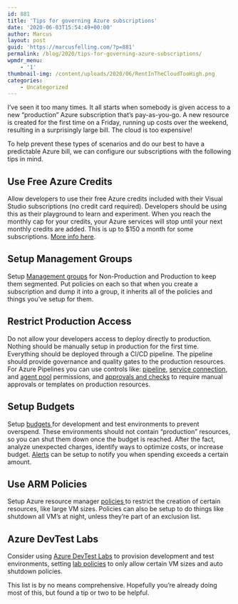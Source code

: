 ```yaml
---
id: 881
title: 'Tips for governing Azure subscriptions'
date: '2020-06-03T15:54:49+00:00'
author: Marcus
layout: post
guid: 'https://marcusfelling.com/?p=881'
permalink: /blog/2020/tips-for-governing-azure-subscriptions/
wpmdr_menu:
    - '1'
thumbnail-img: /content/uploads/2020/06/RentInTheCloudTooHigh.png
categories:
    - Uncategorized
---
```



I’ve seen it too many times. It all starts when somebody is given access to a new “production” Azure subscription that’s pay-as-you-go. A new resource is created for the first time on a Friday, running up costs over the weekend, resulting in a surprisingly large bill. The cloud is too expensive!

To help prevent these types of scenarios and do our best to have a predictable Azure bill, we can configure our subscriptions with the following tips in mind.

## Use Free Azure Credits

Allow developers to use their free Azure credits included with their Visual Studio subscriptions (no credit card required). Developers should be using this as their playground to learn and experiment. When you reach the monthly cap for your credits, your Azure services will stop until your next monthly credits are added. This is up to $150 a month for some subscriptions. [More info here](https://azure.microsoft.com/en-us/pricing/member-offers/credit-for-visual-studio-subscribers/).

## Setup Management Groups

Setup [Management groups](https://docs.microsoft.com/en-us/azure/governance/management-groups/create) for Non-Production and Production to keep them segmented. Put policies on each so that when you create a subscription and dump it into a group, it inherits all of the policies and things you’ve setup for them.

## Restrict Production Access

Do not allow your developers access to deploy directly to production. Nothing should be manually setup in production for the first time. Everything should be deployed through a CI/CD pipeline. The pipeline should provide governance and quality gates to the production resources. For Azure Pipelines you can use controls like: [pipeline](https://docs.microsoft.com/en-us/azure/devops/pipelines/policies/permissions?view=azure-devops), [service connection](https://docs.microsoft.com/en-us/azure/devops/pipelines/policies/permissions?view=azure-devops#service-connection-security-roles), and [agent pool](https://docs.microsoft.com/en-us/azure/devops/pipelines/agents/pools-queues?view=azure-devops&tabs=yaml%2Cbrowser#security) permissions, and [approvals and checks](https://docs.microsoft.com/en-us/azure/devops/pipelines/process/approvals?view=azure-devops&tabs=check-pass) to require manual approvals or templates on production resources.

## Setup Budgets

Setup [budgets ](https://docs.microsoft.com/en-us/azure/cost-management-billing/costs/tutorial-acm-create-budgets)for development and test environments to prevent overspend. These environments should not contain “production” resources, so you can shut them down once the budget is reached. After the fact, analyze unexpected charges, identify ways to optimize costs, or increase budget. [Alerts](https://docs.microsoft.com/en-us/azure/cost-management-billing/costs/cost-mgt-alerts-monitor-usage-spending) can be setup to notify you when spending exceeds a certain amount.

## Use ARM Policies

Setup Azure resource manager [policies ](https://docs.microsoft.com/en-us/azure/governance/policy/overview)to restrict the creation of certain resources, like large VM sizes. Policies can also be setup to do things like shutdown all VM’s at night, unless they’re part of an exclusion list.

## Azure DevTest Labs

Consider using [Azure DevTest Labs](https://azure.microsoft.com/en-us/services/devtest-lab/) to provision development and test environments, setting [lab policies](https://docs.microsoft.com/en-us/azure/lab-services/devtest-lab-set-lab-policy) to only allow certain VM sizes and auto shutdown policies.

This list is by no means comprehensive. Hopefully you’re already doing most of this, but found a tip or two to be helpful.